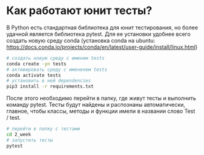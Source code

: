 # Как работают юнит тесты?

В Python есть стандартная библиотека для юнит тестирования, но более удачной является библиотека pytest. 
Для ее установки удобнее всего создать новую среду conda (установка conda на ubuntu:
https://docs.conda.io/projects/conda/en/latest/user-guide/install/linux.html)


```bash
# создать новую среду с именем tests
conda create -yn tests
# активировать среду с имененем tests
conda activate tests
# установить в ней dependencies
pip3 install -r requirements.txt
```

После этого необходимо перейти в папку, где живут тесты и выполнить команду pytest. Тесты будут найдены и распознаны автоматически, главное, чтобы классы, методы и функции имели в названии слово Test / test.

```bash
# перейти в папку с тестами
cd 2_week
# запустить тесты
pytest
```
